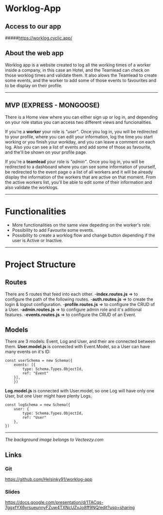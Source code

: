 # Worklog-App


## Access to our app
#####https://worklog.cyclic.app/

## About the web app
Worklog app is a website created to log all the working times of a worker inside a company, in this case an Hotel, and the Teamlead can check on those worklog times and validate them.
It also alows the Teamlead to create some events, and the worker to add some of those events to favourites and to be display on their profile.

---
## MVP (EXPRESS - MONGOOSE)
There is a Home view where you can either sign up or log in, and depending on your role status you can access two different views and funcionalities.

If you're a **worker** your role is *"user"*. Once you log in, you will be redirected to your profile, where you can edit your information, log the time you start working or you finish your workday, and you can leave a comment on each log. 
Also you can see a list of events and add some of those as favourite, and the'll be shown on your profile page.

If you're a **teamlead** your role is *"admin"*. Once you log in, you will be redirected to a dashboard where you can see some information of yourself, be redirected to the event page o a list of all workers and it will be already display the information of the workers that are active on that moment.
From the active workers list, you'll be able to edit some of their information and also validate the worklogs.

---
# Functionalities
- More functionalities on the same view depeding on the worker's role.
- Possibility to add Favourite some events.
- Possibility to create a worklog flow and change button depending if the user is Active or Inactive.

---
# Project Structure

## Routes
There are 5 routes that feed into each other. 
-**index.routes.js** => to configure the path of the following routes.
-**auth.routes.js** => to create the login & logout configuration.
-**profile.routes.js** => to configure the CRUD of a User.
-**admin.routes.js** => to configure admin role and it's aditional features.
-**events.routes.js** => to configure the CRUD of an Event.


## Models
There are 3 models: Event, Log and User, and their are connected between them.
**User.model.js** is connected with Event.Model, so a User can have many events on it's ID:

```
const userSchema = new Schema({
    events: [{
        type: Schema.Types.ObjectId, 
        ref: "Event"
    }],  
    }) 
```

**Log.model.js** is connected with User.model, so one Log will have only one User, but one User might have plenty Logs.
```
const logSchema = new Schema({
    user: {
        type: Schema.Types.ObjectId,  
        ref: "User"
    },
})
```
---
*The background image belongs to Vecteezy.com*

## Links
### Git
https://github.com/Helsinky91/worklog-app

### Slides
https://docs.google.com/presentation/d/1TACqs-7ggxfYX6yrsueunnyFZuw4TXNcUZvJo8ff9NQ/edit?usp=sharing